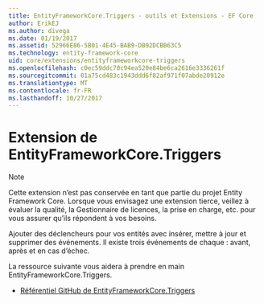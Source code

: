 ```yaml
---
title: EntityFrameworkCore.Triggers - outils et Extensions - EF Core
author: ErikEJ
ms.author: divega
ms.date: 01/19/2017
ms.assetid: 52966E86-5B01-4E45-BAB9-DB92DCBB63C5
ms.technology: entity-framework-core
uid: core/extensions/entityframeworkcore-triggers
ms.openlocfilehash: c0ec59ddc70c94ea520e84be6ca2616e3336261f
ms.sourcegitcommit: 01a75cd483c1943ddd6f82af971f07abde20912e
ms.translationtype: MT
ms.contentlocale: fr-FR
ms.lasthandoff: 10/27/2017
---
```

# <a name="entityframeworkcoretriggers-extension"></a>Extension de EntityFrameworkCore.Triggers

> [!NOTE]  
> Cette extension n’est pas conservée en tant que partie du projet Entity Framework Core. Lorsque vous envisagez une extension tierce, veillez à évaluer la qualité, la Gestionnaire de licences, la prise en charge, etc. pour vous assurer qu’ils répondent à vos besoins.

Ajouter des déclencheurs pour vos entités avec insérer, mettre à jour et supprimer des événements. Il existe trois événements de chaque : avant, après et en cas d’échec.

La ressource suivante vous aidera à prendre en main EntityFrameworkCore.Triggers.
* [Référentiel GitHub de EntityFrameworkCore.Triggers](https://github.com/NickStrupat/EntityFramework.Triggers/)
